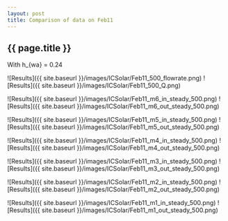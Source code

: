 ```yaml
---
layout: post
title: Comparison of data on Feb11
---
```

{{ page.title }}
-----------------
With h_{wa} = 0.24

![Results]({{ site.baseurl }}/images/ICSolar/Feb11_500_flowrate.png) ![Results]({{ site.baseurl }}/images/ICSolar/Feb11_500_Q.png)

![Results]({{ site.baseurl }}/images/ICSolar/Feb11_m6_in_steady_500.png) ![Results]({{ site.baseurl }}/images/ICSolar/Feb11_m6_out_steady_500.png)

![Results]({{ site.baseurl }}/images/ICSolar/Feb11_m5_in_steady_500.png) ![Results]({{ site.baseurl }}/images/ICSolar/Feb11_m5_out_steady_500.png)

![Results]({{ site.baseurl }}/images/ICSolar/Feb11_m4_in_steady_500.png) ![Results]({{ site.baseurl }}/images/ICSolar/Feb11_m4_out_steady_500.png)

![Results]({{ site.baseurl }}/images/ICSolar/Feb11_m3_in_steady_500.png) ![Results]({{ site.baseurl }}/images/ICSolar/Feb11_m3_out_steady_500.png)

![Results]({{ site.baseurl }}/images/ICSolar/Feb11_m2_in_steady_500.png) ![Results]({{ site.baseurl }}/images/ICSolar/Feb11_m2_out_steady_500.png)

![Results]({{ site.baseurl }}/images/ICSolar/Feb11_m1_in_steady_500.png) ![Results]({{ site.baseurl }}/images/ICSolar/Feb11_m1_out_steady_500.png)

